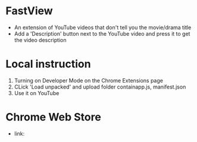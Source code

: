 # FastView
- An extension of YouTube videos that don't tell you the movie/drama title
- Add a 'Description' button next to the YouTube video and press it to get the video description

# Local instruction
1. Turning on Developer Mode on the Chrome Extensions page
2. CLick 'Load unpacked' and upload folder containapp.js, manifest.json 
3. Use it on YouTube

# Chrome Web Store
- link: 
